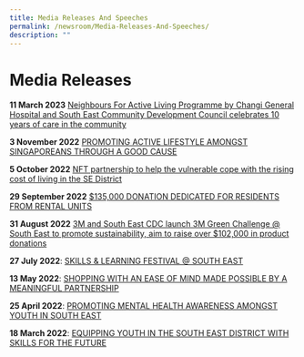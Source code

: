 ```yaml
---
title: Media Releases And Speeches
permalink: /newsroom/Media-Releases-And-Speeches/
description: ""
---
```

Media Releases 
=
**11 March 2023** [Neighbours For Active Living Programme by Changi General Hospital and South East Community Development Council celebrates 10 years of care in the community](/files/Media%20Release_Neighbours%20For%20Active%20Living%20Programme%20by%20CGH%20and%20SECDC.pdf)

**3 November 2022**
[PROMOTING ACTIVE LIFESTYLE AMONGST SINGAPOREANS THROUGH A GOOD CAUSE](/files/Media%20Release%20for%20FairPrice%20Walk%20For%20Rice%20@%20South%20East%202022.pdf)

**5 October 2022**
[NFT partnership to help the vulnerable cope with the rising cost of living in the SE District](/files/MEDIA%20RELEASE%20SE%20CDC%20X%20LifesDAO%20-%20NFT%20partnership%20to%20help%20cope%20with%20the%20rising%20cost%20of%20living.pdf)

**29 September 2022**
[$135,000 DONATION DEDICATED FOR RESIDENTS FROM RENTAL UNITS](/files/Media%20Release%20for%20MacPherson%20Transition%20Grant.pdf)

**31 August 2022**
[3M and South East CDC launch 3M Green Challenge @ South East to
promote sustainability, aim to raise over $102,000 in product donations](/files/SECDC%20x%203M%20Green%20Challenge%20T&C.pdf)

**27 July 2022**:
[SKILLS & LEARNING FESTIVAL @ SOUTH EAST]([](/files/Media%20Advisory%20for%20Skills%20&%20Learning%20Festival%20@%20South%20East%202022.pdf))

**13 May 2022**: 
[SHOPPING WITH AN EASE OF MIND MADE POSSIBLE BY A MEANINGFUL PARTNERSHIP](/files/MEDIA%20RELEASE%20-%20SHOPPING%20WITH%20AN%20EASE%20OF%20MIND%20MADE%20POSSIBLE%20BY%20A%20MEANINGFUL%20PARTNERSHIP.pdf)

**25 April 2022**:
[PROMOTING MENTAL HEALTH AWARENESS AMONGST YOUTH IN SOUTH EAST](/files/Media%20Release%20for%20Launch%20of%20The%20Light%20Within%20(Mental%20Wellness%20Digital%20Series).pdf)

**18 March 2022**:
[ EQUIPPING YOUTH IN THE SOUTH EAST DISTRICT WITH SKILLS FOR THE FUTURE](/files/Media%20Release%20for%20South%20East%20CDC's%20Trade%20Skills%20Introductory%20Series.pdf)
